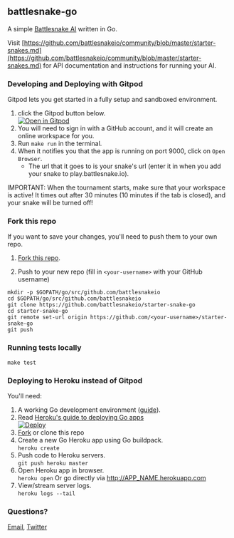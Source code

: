 ## battlesnake-go

A simple [Battlesnake AI](http://battlesnake.io) written in Go.

Visit [https://github.com/battlesnakeio/community/blob/master/starter-snakes.md](https://github.com/battlesnakeio/community/blob/master/starter-snakes.md) for API documentation and instructions for running your AI.

### Developing and Deploying with Gitpod

Gitpod lets you get started in a fully setup and sandboxed environment.

1. click the Gitpod button below. <br>
[![Open in Gitpod](https://gitpod.io/button/open-in-gitpod.svg)](https://gitpod.io/#https://github.com/etetland-va/starter-snake-go)
1. You will need to sign in with a GitHub account, and it will create an online workspace for you.
1. Run `make run` in the terminal. 
1. When it notifies you that the app is running on port 9000, click on `Open Browser`.
      - The url that it goes to is your snake's url (enter it in when you add your snake to play.battlesnake.io).

IMPORTANT: When the tournament starts, make sure that your workspace is active! It times out after 30 minutes (10 minutes if the tab is closed), and your snake will be turned off!

### Fork this repo

If you want to save your changes, you'll need to push them to your own repo. 

1. [Fork this repo](https://github.com/battlesnakeio/starter-snake-go/fork).

1. Push to your new repo (fill in `<your-username>` with your GitHub username)
```
mkdir -p $GOPATH/go/src/github.com/battlesnakeio
cd $GOPATH/go/src/github.com/battlesnakeio
git clone https://github.com/battlesnakeio/starter-snake-go 
cd starter-snake-go
git remote set-url origin https://github.com/<your-username>/starter-snake-go
git push
```

### Running tests locally

```
make test
```

### Deploying to Heroku instead of Gitpod

You'll need:
  1. A working Go development environment ([guide](https://golang.org/doc/install)).
  1. Read [Heroku's guide to deploying Go apps](https://devcenter.heroku.com/articles/getting-started-with-go#introduction) <br>
[![Deploy](https://www.herokucdn.com/deploy/button.png)](https://heroku.com/deploy)
1. [Fork](#fork-this-repo) or clone this repo 
1. Create a new Go Heroku app using Go buildpack.<br>
`
heroku create
`
1. Push code to Heroku servers.<br>
`
git push heroku master
`
1. Open Heroku app in browser.<br>
`
heroku open
`
Or go directly via http://APP_NAME.herokuapp.com
1. View/stream server logs.<br>
`
heroku logs --tail
`

### Questions?

[Email](mailto:battlesnake@sendwithus.com), [Twitter](http://twitter.com/send_with_us)
